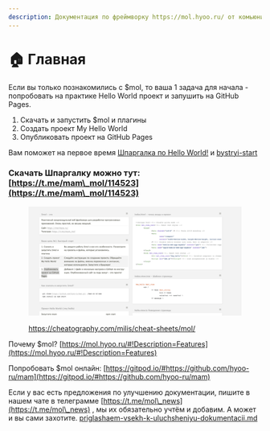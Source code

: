 ```yaml
---
description: Документация по фреймворку https://mol.hyoo.ru/ от комьюнити
---
```


# 🏠 Главная

Если вы только познакомились с $mol, то ваша 1 задача для начала - попробовать на практике Hello World проект и запушить на GitHub Pages.

1. Скачать и запустить $mol и плагины
2. Создать проект My Hello World
3. Опубли­ковать проект на GitHub Pages

Вам поможет на первое время [Шпаргалка по Hello World!](https://cheatography.com/milis/cheat-sheets/mol/) и [bystryi-start](praktika/bystryi-start/ "mention")

### Скачать Шпаргалку можно тут: [https://t.me/mam\_mol/114523](https://t.me/mam\_mol/114523)

<figure><img src=".gitbook/assets/image (4).png" alt=""><figcaption><p><a href="https://cheatography.com/milis/cheat-sheets/mol/">https://cheatography.com/milis/cheat-sheets/mol/</a></p></figcaption></figure>



Почему $mol? [https://mol.hyoo.ru/#!Description=Features](https://mol.hyoo.ru/#!Description=Features)

Попробовать $mol онлайн: [https://gitpod.io/#https://github.com/hyoo-ru/mam](https://gitpod.io/#https://github.com/hyoo-ru/mam)



Если у вас есть предложения по улучшению документации, пишите в нашем чате в телеграмме [https://t.me/mol\_news](https://t.me/mol\_news) , мы их обязательно учтём и добавим. А может и вы сами захотите. [priglashaem-vsekh-k-uluchsheniyu-dokumentacii.md](glavnaya/priglashaem-vsekh-k-uluchsheniyu-dokumentacii.md "mention")
